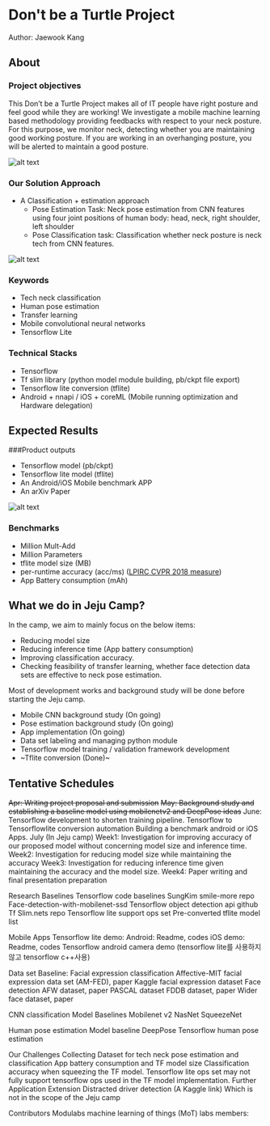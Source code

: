 # Don't be a Turtle Project

Author: Jaewook Kang



## About

### Project objectives

This Don’t be a Turtle Project makes all of IT people have right posture and feel good while they are working! 
We investigate a mobile machine learning based methodology providing 
feedbacks with respect to your neck posture. 
For this purpose, we monitor neck, detecting 
whether you are maintaining good working posture. 
If you are working in an overhanging posture, you will be alerted to maintain a good posture.


![alt text](https://github.com/MachineLearningOfThings/smile-turtle-proj/blob/develop/images/about.jpg)


### Our Solution Approach
- A Classification + estimation approach
    - Pose Estimation Task: Neck pose estimation from CNN features using four joint positions of human body: head, neck, right shoulder, left shoulder
    - Pose Classification task: Classification whether neck posture is neck tech from CNN features.


![alt text](https://github.com/MachineLearningOfThings/smile-turtle-proj/blob/develop/images/approach.jpg)


### Keywords
- Tech neck classification
- Human pose estimation
- Transfer learning
- Mobile convolutional neural networks
- Tensorflow Lite

### Technical Stacks
- Tensorflow
- Tf slim library (python model module building, pb/ckpt file export)
- Tensorflow lite conversion (tflite)
- Android + nnapi / iOS + coreML (Mobile running optimization and Hardware delegation)


## Expected Results

###Product outputs
- Tensorflow model (pb/ckpt)
- Tensorflow lite model (tflite)
- An Android/iOS Mobile benchmark APP
- An arXiv Paper

![alt text](https://github.com/MachineLearningOfThings/smile-turtle-proj/blob/develop/images/product.jpg)


### Benchmarks
- Million Mult-Add
- Million Parameters
- tflite model size (MB)
- per-runtime accuracy (acc/ms) ([LPIRC CVPR 2018 measure](https://docs.google.com/document/d/1_toBzIrfcrZwxF9B1jMIbMvqxrw9AS1rWy-fdSP_OvI/edit))
- App Battery consumption (mAh)



## What we do in Jeju Camp?
In the camp, we aim to mainly focus on the below items:
- Reducing model size
- Reducing inference time (App battery consumption)
- Improving classification accuracy.
- Checking feasibility of transfer learning, whether face detection data sets are effective to neck pose estimation.

Most of development works and background study will be done before starting the Jeju camp.
- Mobile CNN background study (On going)
- Pose estimation background study  (On going)
- App implementation  (On going)
- Data set labeling and managing python module
- Tensorflow model training / validation framework development
- ~Tflite conversion (Done)~


## Tentative Schedules
~~Apr: Writing project proposal and submission~~
~~May: Background study and establishing a baseline model using mobilenetv2 and DeepPose ideas~~
June:
Tensorflow development to shorten training pipeline.
Tensorflow to Tensorflowlite conversion automation
Building a benchmark android or iOS Apps.
July (In Jeju camp)
Week1: Investigation for improving accuracy of our proposed model without concerning model size and inference time.
Week2: Investigation for reducing model size while maintaining the accuracy
Week3: Investigation for reducing inference time given maintaining the accuracy and the model size.
Week4: Paper writing and final presentation preparation


Research Baselines
Tensorflow code baselines
SungKim smile-more repo
Face-detection-with-mobilenet-ssd
Tensorflow object detection api github
Tf Slim.nets repo
Tensorflow lite support ops set
Pre-converted tflite model list


Mobile Apps
Tensorflow lite demo:
Android: Readme, codes
iOS demo: Readme, codes
Tensorflow android camera demo (tensorflow lite를 사용하지 않고 tensorflow c++사용)

Data set Baseline:
Facial expression classification
Affective-MIT facial expression data set (AM-FED), paper
Kaggle facial expression dataset
Face detection
AFW dataset, paper
PASCAL dataset
FDDB dataset, paper
Wider face dataset, paper

CNN classification Model Baselines
Mobilenet v2
NasNet
SqueezeNet

Human pose estimation Model baseline
DeepPose
Tensorflow human pose estimation


Our Challenges
Collecting Dataset for tech neck pose estimation and classification
App battery consumption and TF model size
Classification accuracy when squeezing the TF model.
Tensorflow lite ops set may not fully support tensorflow ops used in the TF model implementation.
Further Application Extension
Distracted driver detection (A Kaggle link)
Which is not in the scope of the Jeju camp

Contributors
Modulabs machine learning of things (MoT) labs members:

